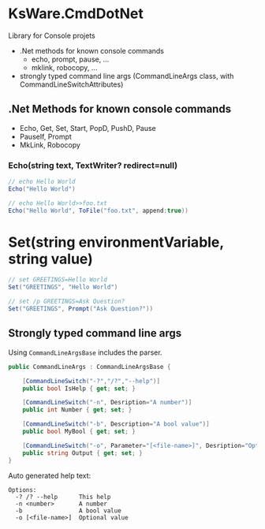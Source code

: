 # KsWare.CmdDotNet

Library for Console projets

- .Net methods for known console commands 
    - echo, prompt, pause, ...
    - mklink, robocopy, ...
- strongly typed command line args (CommandLineArgs class, with CommandLineSwitchAttributes)

## .Net Methods for known console commands 
- Echo, Get, Set, Start, PopD, PushD, Pause
- PauseIf, Prompt
- MkLink, Robocopy

### Echo(string text, TextWriter? redirect=null)
```csharp
// echo Hello World
Echo("Hello World")

// echo Hello World>>foo.txt
Echo("Hello World", ToFile("foo.txt", append:true))
```

# Set(string environmentVariable, string value)

```csharp
// set GREETINGS=Hello World
Set("GREETINGS", "Hello World")

// set /p GREETINGS=Ask Question?
Set("GREETINGS", Prompt("Ask Question?"))
```


## Strongly typed command line args

Using `CommandLineArgsBase` includes the parser.

```csharp
public CommandLineArgs : CommandLineArgsBase {

    [CommandLineSwitch("-?","/?","--help")]
    public bool IsHelp { get; set; }

    [CommandLineSwitch("-n", Desription="A number")]
    public int Number { get; set; }

    [CommandLineSwitch("-b", Description="A bool value")]
    public bool MyBool { get; set; }

    [CommandLineSwitch("-o", Parameter="[<file-name>]", Desription="Optional value")]
    public string Output { get; set; }
}
```

Auto generated help text:
```
Options:
  -? /? --help      This help
  -n <number>       A number
  -b                A bool value
  -o [<file-name>]  Optional value
```